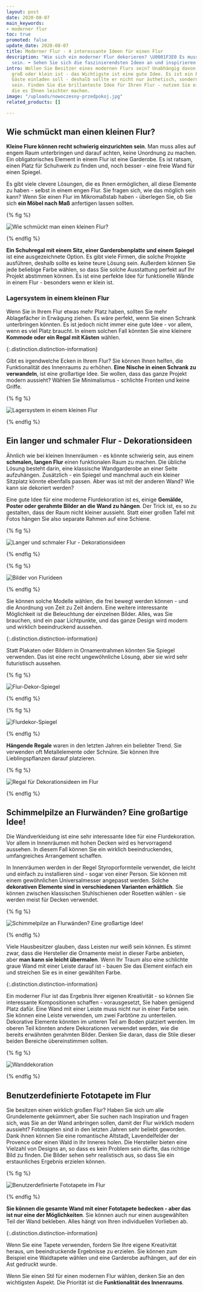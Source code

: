 ```yaml
---
layout: post
date: 2020-08-07
main_keywords:
- moderner flur
toc: true
promoted: false
update_date: 2020-08-07
title: Moderner Flur - 4 interessante Ideen für einen Flur
description: "Wie sich ein moderner Flur dekorieren? \U0001F3E0 Es muss keine Herausforderung
  sein. ➡️ Sehen Sie sich die faszinierendsten Ideen an und inspirieren Sie sich."
intro: Wollen Sie Besitzer eines modernen Flurs sein? Unabhängig davon, ob Ihr Interieur
  groß oder klein ist - das Wichtigste ist eine gute Idee. Es ist ein Raum, der Ihre
  Gäste einladen soll - deshalb sollte er nicht nur ästhetisch, sondern auch funktional
  sein. Finden Sie die brillanteste Idee für Ihren Flur - nutzen Sie einige Tipps,
  die es Ihnen leichter machen.
image: "/uploads/nowoczesny-przedpokoj.jpg"
related_products: []

---
```

## Wie schmückt man einen kleinen Flur?

**Kleine Flure können recht schwierig einzurichten sein**. Man muss alles auf engem Raum unterbringen und darauf achten, keine Unordnung zu machen. Ein obligatorisches Element in einem Flur ist eine Garderobe. Es ist ratsam, einen Platz für Schuhwerk zu finden und, noch besser - eine freie Wand für einen Spiegel.

Es gibt viele clevere Lösungen, die es Ihnen ermöglichen, all diese Elemente zu haben - selbst in einem engen Flur. Sie fragen sich, wie das möglich sein kann? Wenn Sie einen Flur im Mikromaßstab haben - überlegen Sie, ob Sie sich **ein Möbel nach Maß** anfertigen lassen sollten.

{% fig %}

![Wie schmückt man einen kleinen Flur?](/uploads/maly-przedpokoj.jpg "Wie schmückt man einen kleinen Flur?")

{% endfig %}

**Ein Schuhregal mit einem Sitz, einer Garderobenplatte und einem Spiegel** ist eine ausgezeichnete Option. Es gibt viele Firmen, die solche Projekte ausführen, deshalb sollte es keine teure Lösung sein. Außerdem können Sie jede beliebige Farbe wählen, so dass Sie solche Ausstattung perfekt auf Ihr Projekt abstimmen können. Es ist eine perfekte Idee für funktionelle Wände in einem Flur - besonders wenn er klein ist.

### Lagersystem in einem kleinen Flur

Wenn Sie in Ihrem Flur etwas mehr Platz haben, sollten Sie mehr Ablagefächer in Erwägung ziehen. Es wäre perfekt, wenn Sie einen Schrank unterbringen könnten. Es ist jedoch nicht immer eine gute Idee - vor allem, wenn es viel Platz braucht. In einem solchen Fall könnten Sie eine kleinere **Kommode oder ein Regal mit Kästen** wählen.

{:.distinction.distinction-information}

Gibt es irgendwelche Ecken in Ihrem Flur? Sie können Ihnen helfen, die Funktionalität des Innenraums zu erhöhen. **Eine Nische in einen Schrank zu verwandeln**, ist eine großartige Idee. Sie wollen, dass das ganze Projekt modern aussieht? Wählen Sie Minimalismus - schlichte Fronten und keine Griffe.

{% fig %}

![Lagersystem in einem kleinen Flur](/uploads/duzy-bialy-nowoczesny-przedpokoj.jpg "Lagersystem in einem kleinen Flur")

{% endfig %}

## Ein langer und schmaler Flur - Dekorationsideen

Ähnlich wie bei kleinen Innenräumen - es könnte schwierig sein, aus einem **schmalen, langen Flur** einen funktionalen Raum zu machen. Die übliche Lösung besteht darin, eine klassische Wandgarderobe an einer Seite aufzuhängen. Zusätzlich - ein Spiegel und manchmal auch ein kleiner Sitzplatz könnte ebenfalls passen. Aber was ist mit der anderen Wand? Wie kann sie dekoriert werden?

Eine gute Idee für eine moderne Flurdekoration ist es, einige **Gemälde, Poster oder gerahmte Bilder an die Wand zu hängen**. Der Trick ist, es so zu gestalten, dass der Raum nicht kleiner aussieht. Statt einer großen Tafel mit Fotos hängen Sie also separate Rahmen auf eine Schiene.

{% fig %}

![Langer und schmaler Flur - Dekorationsideen](/uploads/obrazy-na-scianie.jpg "Langer und schmaler Flur - Dekorationsideen")

{% endfig %}

{% fig %}

![Bilder von Flurideen](/uploads/nowoczesny-przedpokoj-obrazy.jpg "Bilder von Flurideen")

{% endfig %}

Sie können solche Modelle wählen, die frei bewegt werden können - und die Anordnung von Zeit zu Zeit ändern. Eine weitere interessante Möglichkeit ist die Beleuchtung der einzelnen Bilder. Alles, was Sie brauchen, sind ein paar Lichtpunkte, und das ganze Design wird modern und wirklich beeindruckend aussehen.

{:.distinction.distinction-information}

Statt Plakaten oder Bildern in Ornamentrahmen könnten Sie Spiegel verwenden. Das ist eine recht ungewöhnliche Lösung, aber sie wird sehr futuristisch aussehen.

{% fig %}

![Flur-Dekor-Spiegel](/uploads/lustra-na-scianie.jpg "Flur-Dekor-Spiegel")

{% endfig %}

{% fig %}

![Flurdekor-Spiegel](/uploads/rozne-lustra-na-scianie.jpg "Flurdekor-Spiegel")

{% endfig %}

**Hängende Regale** waren in den letzten Jahren ein beliebter Trend. Sie verwenden oft Metallelemente oder Schnüre. Sie können Ihre Lieblingspflanzen darauf platzieren.

{% fig %}

![Regal für Dekorationsideen im Flur](/uploads/polki-z-kwiatami-przedpokoj.jpg "Regal für Dekorationsideen im Flur")

{% endfig %}

## Schimmelpilze an Flurwänden? Eine großartige Idee!

Die Wandverkleidung ist eine sehr interessante Idee für eine Flurdekoration. Vor allem in Innenräumen mit hohen Decken wird es hervorragend aussehen. In diesem Fall können Sie ein wirklich beeindruckendes, umfangreiches Arrangement schaffen.

In Innenräumen werden in der Regel Styroporformteile verwendet, die leicht und einfach zu installieren sind - sogar von einer Person. Sie können mit einem gewöhnlichen Universalmesser angepasst werden. Solche **dekorativen Elemente sind in verschiedenen Varianten erhältlich**. Sie können zwischen klassischen Stuhlschienen oder Rosetten wählen - sie werden meist für Decken verwendet.

{% fig %}

![Schimmelpilze an Flurwänden? Eine großartige Idee!](/uploads/sztukateria-na-scianie-korytarz.jpg "Schimmelpilze an Flurwänden? Eine großartige Idee!")

{% endfig %}

Viele Hausbesitzer glauben, dass Leisten nur weiß sein können. Es stimmt zwar, dass die Hersteller die Ornamente meist in dieser Farbe anbieten, aber **man kann sie leicht übermalen**. Wenn Ihr Traum also eine schlichte graue Wand mit einer Leiste darauf ist - bauen Sie das Element einfach ein und streichen Sie es in einer gewählten Farbe.

{:.distinction.distinction-information}

Ein moderner Flur ist das Ergebnis Ihrer eigenen Kreativität - so können Sie interessante Kompositionen schaffen - vorausgesetzt, Sie haben genügend Platz dafür. Eine Wand mit einer Leiste muss nicht nur in einer Farbe sein. Sie können eine Leiste verwenden, um zwei Farbtöne zu unterteilen. Dekorative Elemente könnten im unteren Teil am Boden platziert werden. Im oberen Teil könnten andere Dekorationen verwendet werden, wie die bereits erwähnten gerahmten Bilder. Denken Sie daran, dass die Stile dieser beiden Bereiche übereinstimmen sollten.

{% fig %}

![Wanddekoration](/uploads/sztukateria-na-scianie-przedpokoj.jpg "Wanddekoration")

{% endfig %}

## Benutzerdefinierte Fototapete im Flur

Sie besitzen einen wirklich großen Flur? Haben Sie sich um alle Grundelemente gekümmert, aber Sie suchen nach Inspiration und fragen sich, was Sie an der Wand anbringen sollen, damit der Flur wirklich modern aussieht? Fototapeten sind in den letzten Jahren sehr beliebt geworden. Dank ihnen können Sie eine romantische Altstadt, Lavendelfelder der Provence oder einen Wald in Ihr Inneres holen. Die Hersteller bieten eine Vielzahl von Designs an, so dass es kein Problem sein dürfte, das richtige Bild zu finden. Die Bilder sehen sehr realistisch aus, so dass Sie ein erstaunliches Ergebnis erzielen können.

{% fig %}

![Benutzerdefinierte Fototapete im Flur](/uploads/nowoczesny-przedpokoj-fototapeta.jpg "Benutzerdefinierte Fototapete im Flur")

{% endfig %}

**Sie können die gesamte Wand mit einer Fototapete bedecken - aber das ist nur eine der Möglichkeiten**. Sie können auch nur einen ausgewählten Teil der Wand bekleben. Alles hängt von Ihren individuellen Vorlieben ab.

{:.distinction.distinction-information}

Wenn Sie eine Tapete verwenden, fordern Sie Ihre eigene Kreativität heraus, um beeindruckende Ergebnisse zu erzielen. Sie können zum Beispiel eine Waldtapete wählen und eine Garderobe aufhängen, auf der ein Ast gedruckt wurde.

Wenn Sie einen Stil für einen modernen Flur wählen, denken Sie an den wichtigsten Aspekt. Die Priorität ist die **Funktionalität des Innenraums**.